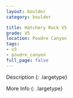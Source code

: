 ```yaml
---
layout: boulder
category: boulder

title: Hatchery Rock V5
grade: V5
location: Poudre Canyon
tags:
- v5
- poudre_canyon
full_page: false
---
```



Description
{: .largetype}


More Info
{: .largetype}

